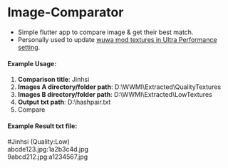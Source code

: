 # Image-Comparator
- Simple flutter app to compare image &amp; get their best match.
- Personally used to update [wuwa mod textures in Ultra Performance setting](https://github.com/Aglglg/WW_Mod_UltraPerfFix).

#### Example Usage:
1. **Comparison title**: Jinhsi
2. **Images A directory/folder path**: D:\WWMI\Extracted\QualityTextures
3. **Images B directory/folder path**: D:\WWMI\Extracted\LowTextures
4. **Output txt path**: D:\hashpair.txt
5. Compare

#### Example Result txt file:
#Jinhsi (Quality:Low)  
abcde123.jpg:1a2b3c4d.jpg  
9abcd212.jpg:a1234567.jpg
